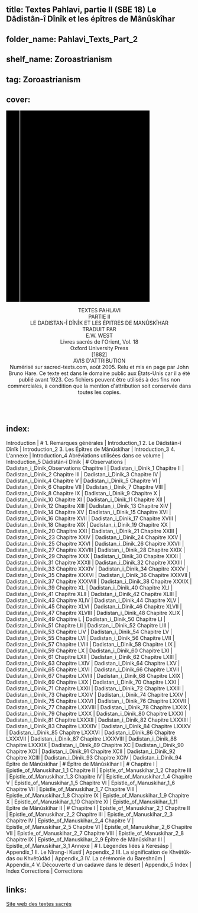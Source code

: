 ## title: Textes Pahlavi, partie II (SBE 18) Le Dâdistân-î Dînîk et les épîtres de Mânûskîhar
## folder_name: Pahlavi_Texts_Part_2
## shelf_name: Zoroastrianism
## tag: Zoroastrianism
## cover:
<div class="urantiapedia-book-front urantiapedia-book-zoroaster">
<svg xmlns="http://www.w3.org/2000/svg" width="102.6mm" height="136.8mm" viewBox="0 0 102.6 136.8" version="1.1">
	<g transform="translate(-7,-5)">
		<rect width="9.6" height="136.8" x="7" y="5" />
		<rect width="96.9" height="136.8" x="17" y="5" />
		<text style="font-size:5px" x="61" y="22">E.W. West (tr.)</text>
		<text style="font-size:4px" x="61" y="125">1880-1905</text>
		<text style="font-size:9px" x="61" y="60">Textes Pahlavi</text>
		<text style="font-size:9px" x="61" y="70">Partie II</text>
	</g>
</svg>
</div>

<p style="text-align:center;">
<span class="text-h3">TEXTES PAHLAVI</span><br>
PARTIE II<br>
<span class="text-h3">LE DADISTAN-Î DÎNÎK ET LES ÉPITRES DE MANÛSKÎHAR</span><br>
TRADUIT PAR<br>
<span class="text-h5">E.W. WEST</span><br>
Livres sacrés de l'Orient, Vol. 18<br>
Oxford University Press<br>
[1882]<br>
AVIS D'ATTRIBUTION<br>
Numérisé sur sacred-texts.com, août 2005. Relu et mis en page par John Bruno Hare. Ce texte est dans le domaine public aux États-Unis car il a été publié avant 1923. Ces fichiers peuvent être utilisés à des fins non commerciales, à condition que la mention d'attribution soit conservée dans toutes les copies.<br>
<br>
</p>

<br>

## index:
Introduction | #
	1. Remarques générales | Introduction_1
	2. Le Dâdistân-î Dînîk | Introduction_2
	3. Les Épîtres de Mânûskîhar | Introduction_3
	4. L'annexe | Introduction_4
	Abréviations utilisées dans ce volume | Introduction_5
Dâdistân-î Dînîk | #
	Observations | Dadistan_i_Dinik_Observations
	Chapitre I | Dadistan_i_Dinik_1
	Chapitre II | Dadistan_i_Dinik_2
	Chapitre III | Dadistan_i_Dinik_3
	Chapitre IV | Dadistan_i_Dinik_4
	Chapitre V | Dadistan_i_Dinik_5
	Chapitre VI | Dadistan_i_Dinik_6
	Chapitre VII | Dadistan_i_Dinik_7
	Chapitre VIII | Dadistan_i_Dinik_8
	Chapitre IX | Dadistan_i_Dinik_9
	Chapitre X | Dadistan_i_Dinik_10
	Chapitre XI | Dadistan_i_Dinik_11
	Chapitre XII | Dadistan_i_Dinik_12
	Chapitre XIII | Dadistan_i_Dinik_13
	Chapitre XIV | Dadistan_i_Dinik_14
	Chapitre XV | Dadistan_i_Dinik_15
	Chapitre XVI | Dadistan_i_Dinik_16
	Chapitre XVII | Dadistan_i_Dinik_17
	Chapitre XVIII | Dadistan_i_Dinik_18
	Chapitre XIX | Dadistan_i_Dinik_19
	Chapitre XX | Dadistan_i_Dinik_20
	Chapitre XXI | Dadistan_i_Dinik_21
	Chapitre XXIII | Dadistan_i_Dinik_23
	Chapitre XXIV | Dadistan_i_Dinik_24
	Chapitre XXV | Dadistan_i_Dinik_25
	Chapitre XXVI | Dadistan_i_Dinik_26
	Chapitre XXVII | Dadistan_i_Dinik_27
	Chapitre XXVIII | Dadistan_i_Dinik_28
	Chapitre XXIX | Dadistan_i_Dinik_29
	Chapitre XXX | Dadistan_i_Dinik_30
	Chapitre XXXI | Dadistan_i_Dinik_31
	Chapitre XXXII | Dadistan_i_Dinik_32
	Chapitre XXXIII | Dadistan_i_Dinik_33
	Chapitre XXXIV | Dadistan_i_Dinik_34
	Chapitre XXXV | Dadistan_i_Dinik_35
	Chapitre XXXVI | Dadistan_i_Dinik_36
	Chapitre XXXVII | Dadistan_i_Dinik_37
	Chapitre XXXVIII | Dadistan_i_Dinik_38
	Chapitre XXXIX | Dadistan_i_Dinik_39
	Chapitre XL | Dadistan_i_Dinik_40
	Chapitre XLI | Dadistan_i_Dinik_41
	Chapitre XLII | Dadistan_i_Dinik_42
	Chapitre XLIII | Dadistan_i_Dinik_43
	Chapitre XLIV | Dadistan_i_Dinik_44
	Chapitre XLV | Dadistan_i_Dinik_45
	Chapitre XLVI | Dadistan_i_Dinik_46
	Chapitre XLVII | Dadistan_i_Dinik_47
	Chapitre XLVIII | Dadistan_i_Dinik_48
	Chapitre XLIX | Dadistan_i_Dinik_49
	Chapitre L | Dadistan_i_Dinik_50
	Chapitre LI | Dadistan_i_Dinik_51
	Chapitre LII | Dadistan_i_Dinik_52
	Chapitre LIII | Dadistan_i_Dinik_53
	Chapitre LIV | Dadistan_i_Dinik_54
	Chapitre LV | Dadistan_i_Dinik_55
	Chapitre LVI | Dadistan_i_Dinik_56
	Chapitre LVII | Dadistan_i_Dinik_57
	Chapitre LVIII | Dadistan_i_Dinik_58
	Chapitre LIX | Dadistan_i_Dinik_59
	Chapitre LX | Dadistan_i_Dinik_60
	Chapitre LXI | Dadistan_i_Dinik_61
	Chapitre LXII | Dadistan_i_Dinik_62
	Chapitre LXIII | Dadistan_i_Dinik_63
	Chapitre LXIV | Dadistan_i_Dinik_64
	Chapitre LXV | Dadistan_i_Dinik_65
	Chapitre LXVI | Dadistan_i_Dinik_66
	Chapitre LXVII | Dadistan_i_Dinik_67
	Chapitre LXVIII | Dadistan_i_Dinik_68
	Chapitre LXIX | Dadistan_i_Dinik_69
	Chapitre LXX | Dadistan_i_Dinik_70
	Chapitre LXXI | Dadistan_i_Dinik_71
	Chapitre LXXII | Dadistan_i_Dinik_72
	Chapitre LXXIII | Dadistan_i_Dinik_73
	Chapitre LXXIV | Dadistan_i_Dinik_74
	Chapitre LXXV | Dadistan_i_Dinik_75
	Chapitre LXXVI | Dadistan_i_Dinik_76
	Chapitre LXXVII | Dadistan_i_Dinik_77
	Chapitre LXXVIII | Dadistan_i_Dinik_78
	Chapitre LXXIX | Dadistan_i_Dinik_79
	Chapitre LXXX | Dadistan_i_Dinik_80
	Chapitre LXXXI | Dadistan_i_Dinik_81
	Chapitre LXXXII | Dadistan_i_Dinik_82
	Chapitre LXXXIII | Dadistan_i_Dinik_83
	Chapitre LXXXIV | Dadistan_i_Dinik_84
	Chapitre LXXXV | Dadistan_i_Dinik_85
	Chapitre LXXXVI | Dadistan_i_Dinik_86
	Chapitre LXXXVII | Dadistan_i_Dinik_87
	Chapitre LXXXVIII | Dadistan_i_Dinik_88
	Chapitre LXXXIX | Dadistan_i_Dinik_89
	Chapitre XC | Dadistan_i_Dinik_90
	Chapitre XCI | Dadistan_i_Dinik_91
	Chapitre XCII | Dadistan_i_Dinik_92
	Chapitre XCIII | Dadistan_i_Dinik_93
	Chapitre XCIV | Dadistan_i_Dinik_94
Épître de Mânûskîhar | #
	Épître de Mânûskîhar I | #
		Chapitre I | Epistle_of_Manuskihar_1_1
		Chapitre II | Epistle_of_Manuskihar_1_2
		Chapitre III | Epistle_of_Manuskihar_1_3
		Chapitre IV | Epistle_of_Manuskihar_1_4
		Chapitre V | Epistle_of_Manuskihar_1_5
		Chapitre VI | Epistle_of_Manuskihar_1_6
		Chapitre VII | Epistle_of_Manuskihar_1_7
		Chapitre VIII | Epistle_of_Manuskihar_1_8
		Chapitre IX | Epistle_of_Manuskihar_1_9
		Chapitre X | Epistle_of_Manuskihar_1_10
		Chapitre XI | Epistle_of_Manuskihar_1_11
	Épître de Mânûskîhar II | #
		Chapitre I | Epistle_of_Manuskihar_2_1
		Chapitre II | Epistle_of_Manuskihar_2_2
		Chapitre III | Epistle_of_Manuskihar_2_3
		Chapitre IV | Epistle_of_Manuskihar_2_4
		Chapitre V | Epistle_of_Manuskihar_2_5
		Chapitre VI | Epistle_of_Manuskihar_2_6
		Chapitre VII | Epistle_of_Manuskihar_2_7
		Chapitre VIII | Epistle_of_Manuskihar_2_8
		Chapitre IX | Epistle_of_Manuskihar_2_9
	Épître de Mânûskîhar III | Epistle_of_Manuskihar_3_1
Annexe | #
	I. Légendes liées à Keresâsp | Appendix_1
	II. Le Nîrang-i Kustî | Appendix_2
	III. La signification de Khvêtûk-das ou Khvêtûdâd | Appendix_3
	IV. La cérémonie du Bareshnûm | Appendix_4
	V. Découverte d'un cadavre dans le désert | Appendix_5
Index | Index
Corrections | Corrections

## links:
[Site web des textes sacrés](https://archive.sacred-texts.com/zor/sbe18/index.htm)
